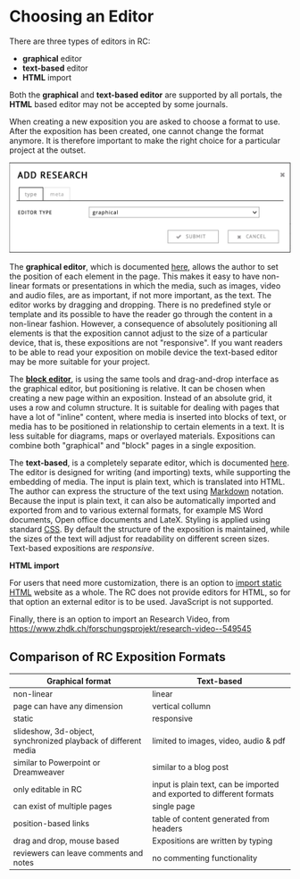 <a id="comparison">

# Choosing an Editor 

</a>

  
There are three types of editors in RC: 

- **graphical** editor
- **text-based** editor 
- **HTML** import

Both the **graphical** and **text-based editor** are supported by all portals, the **HTML** based editor may not be accepted by some journals.

When creating a new exposition you are asked to choose a format to
use. After the exposition has been created, one cannot change the
format anymore. It is therefore important to make the right choice for
a particular project at the outset. 
 
![choosing a format in the Create Exposition dialog](images/format-picker.png "image showing format picker")

The **graphical editor**, which is documented
[here](#workspace-editor), allows the author to set the position of
each element in the page. This makes it easy to have non-linear
formats or presentations in which the media, such as images, video and
audio files, are as important, if not more important, as the text. The
editor works by dragging and dropping. There is no predefined style or
template and its possible to have the reader go through the content in
a non-linear fashion. However, a consequence of absolutely positioning
all elements is that the exposition cannot adjust to the size of a
particular device, that is, these expositions are not "responsive". If
you want readers to be able to read your exposition on mobile device
the text-based editor may be more suitable for your project.

The [**block editor**](#block-editor), is using the same tools and drag-and-drop
interface as the graphical editor, but positioning is relative. It can
be chosen when creating a new page within an exposition.  Instead of
an absolute grid, it uses a row and column structure. It is suitable
for dealing with pages that have a lot of "inline" content, where
media is inserted into blocks of text, or media has to be positioned
in relationship to certain elements in a text. It is less suitable for
diagrams, maps or overlayed materials. Expositions can combine both
"graphical" and "block" pages in a single exposition.

The **text-based**, is a completely separate editor, which is
documented [here](#text-based-editor).  The editor is designed for
writing (and importing) texts, while supporting the embedding of
media. The input is plain text, which is translated into HTML. The
author can express the structure of the text using
[Markdown](http://https://en.wikipedia.org/wiki/Markdown)
notation. Because the input is plain text, it can also be
automatically imported and exported from and to various external
formats, for example MS Word documents, Open office documents and
LateX. Styling is applied using standard
[CSS](https://www.w3schools.com/css/ "more information on CSS"). By
default the structure of the exposition is maintained, while the sizes
of the text will adjust for readability on different screen
sizes. Text-based expositions are *responsive*.

**HTML import**

For users that need more customization, there is an option to [import static HTML](#html-import) website as a
whole. The RC does not provide editors for HTML, so for that option an
external editor is to be used. JavaScript is not supported.

Finally, there is an option to import an Research Video, from 
https://www.zhdk.ch/forschungsprojekt/research-video--549545


## Comparison of RC Exposition Formats

| Graphical format  														| Text-based |
|-----------------------------------|----------------|
| non-linear                                        | linear |
| page can have any dimension                        | vertical collumn |
| static                              |  responsive    |
| slideshow, 3d-object, synchronized playback of different media | limited to images, video, audio & pdf |
| similar to Powerpoint or Dreamweaver												| similar to a blog post |
| only editable in RC											| input is plain text, can be imported and exported to different formats  |
| can exist of multiple pages | single page |
| position-based links | table of content generated from headers |
| drag and drop, mouse based       | Expositions are written by typing |
| reviewers can leave comments and notes       | no commenting functionality |

